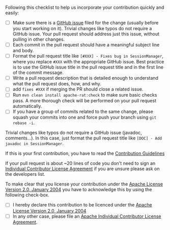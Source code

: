 <!--
For Security Vulnerabilities, please email: security@shiro.apache.org
For more details on how to report a vulnerablity see: https://www.apache.org/security/
-->

Following this checklist to help us incorporate your contribution quickly and easily:

 - [ ] Make sure there is a [GitHub issue](https://github.com/apache/shiro/issues) filed 
       for the change (usually before you start working on it).  Trivial changes like typos do not 
       require a GitHub issue.  Your pull request should address just this issue, without pulling in other changes.
 - [ ] Each commit in the pull request should have a meaningful subject line and body.
 - [ ] Format the pull request title like `[#XXX] - Fixes bug in SessionManager`,
       where you replace `#XXX` with the appropriate GitHub issue. Best practice
       is to use the GitHub issue title in the pull request title and in the first line of the commit message.
 - [ ] Write a pull request description that is detailed enough to understand what the pull request does, how, and why.
 - [ ] add `fixes #XXX` if merging the PR should close a related issue.
 - [ ] Run `mvn clean install apache-rat:check` to make sure basic checks pass. A more thorough check will be performed on your pull request automatically.
 - [ ] If you have a group of commits related to the same change, please squash your commits into one and force push your branch using `git rebase -i`. 
 
Trivial changes like typos do not require a GitHub issue (javadoc, comments...). 
In this case, just format the pull request title like `[DOC] - Add javadoc in SessionManager`.
 
If this is your first contribution, you have to read the [Contribution Guidelines](https://github.com/apache/shiro/blob/master/CONTRIBUTING.md)

If your pull request is about ~20 lines of code you don't need to sign an [Individual Contributor License Agreement](https://www.apache.org/licenses/icla.pdf) 
if you are unsure please ask on the developers list.

To make clear that you license your contribution under the [Apache License Version 2.0, January 2004](http://www.apache.org/licenses/LICENSE-2.0)
you have to acknowledge this by using the following check-box.

 - [ ] I hereby declare this contribution to be licenced under the [Apache License Version 2.0, January 2004](http://www.apache.org/licenses/LICENSE-2.0)
 - [ ] In any other case, please file an [Apache Individual Contributor License Agreement](https://www.apache.org/licenses/icla.pdf).
